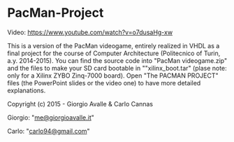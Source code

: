 # PacMan-Project
Video: https://www.youtube.com/watch?v=o7dusaHg-xw

This is a version of the PacMan videogame, entirely realized in VHDL as a final project for the course of Computer Architecture (Politecnico of Turin, a.y. 2014-2015). You can find the source code into "PacMan videogame.zip" and the files to make your SD card bootable in ""xilinx_boot.tar" (plase note: only for a Xilinx ZYBO Zinq-7000 board). Open "The PACMAN PROJECT" files (the PowerPoint slides or the video one) to have more detailed explanations.


Copyright (c) 2015  -  Giorgio Avalle & Carlo Cannas

Giorgio: "me@giorgioavalle.it"

Carlo: "carlo94@gmail.com"
